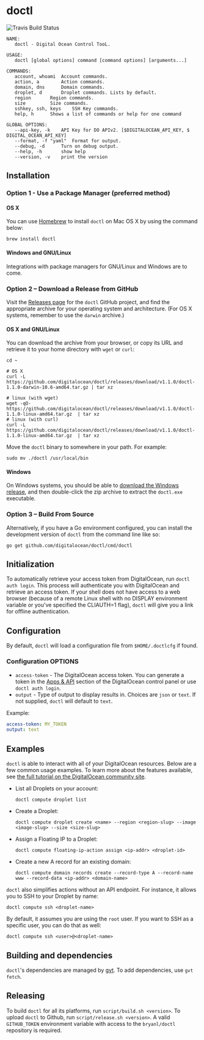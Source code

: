 # doctl

![Travis Build Status](https://travis-ci.org/bryanl/doit.svg?branch=master)

```
NAME:
   doctl - Digital Ocean Control TooL.

USAGE:
   doctl [global options] command [command options] [arguments...]

COMMANDS:
   account, whoami	Account commands.
   action, a		Action commands.
   domain, dns		Domain commands.
   droplet, d		Droplet commands. Lists by default.
   region		Region commands.
   size			Size commands.
   sshkey, ssh, keys	SSH Key commands.
   help, h		Shows a list of commands or help for one command

GLOBAL OPTIONS:
   --api-key, -k 	API Key for DO APIv2. [$DIGITALOCEAN_API_KEY, $ DIGITAL_OCEAN_API_KEY]
   --format, -f "yaml"	Format for output.
   --debug, -d		Turn on debug output.
   --help, -h		show help
   --version, -v	print the version
```

## Installation

### Option 1 - Use a Package Manager (preferred method)

#### OS X

You can use [Homebrew](http://brew.sh) to install `doctl` on Mac OS X by using the command below:

```
brew install doctl
```

#### Windows and GNU/Linux

Integrations with package managers for GNU/Linux and Windows are to come.

### Option 2 – Download a Release from GitHub

Visit the [Releases page][doctl-releases] for the `doctl` GitHub project, and find the appropriate archive for your operating system and architecture.  (For OS X systems, remember to use the `darwin` archive.)

#### OS X and GNU/Linux

You can download the archive from your browser, or copy its URL and retrieve it to your home directory with `wget` or `curl`:

```
cd ~

# OS X
curl -L https://github.com/digitalocean/doctl/releases/download/v1.1.0/doctl-1.1.0-darwin-10.6-amd64.tar.gz | tar xz

# linux (with wget)
wget -qO- https://github.com/digitalocean/doctl/releases/download/v1.1.0/doctl-1.1.0-linux-amd64.tar.gz  | tar xz
# linux (with curl)
curl -L https://github.com/digitalocean/doctl/releases/download/v1.1.0/doctl-1.1.0-linux-amd64.tar.gz  | tar xz
```

Move the `doctl` binary to somewhere in your path.  For example:

```
sudo mv ./doctl /usr/local/bin
```

#### Windows

On Windows systems, you should be able to [download the Windows release][windows-release], and then double-click the zip archive to extract the `doctl.exe` executable.

### Option 3 – Build From Source

Alternatively, if you have a Go environment configured, you can install the development version of `doctl` from the command line like so:

```
go get github.com/digitalocean/doctl/cmd/doctl
```

## Initialization

To automatically retrieve your access token from DigitalOcean, run `doctl auth login`. This process will authenticate
you with DigitalOcean and retrieve an access token. If your shell does not have access to a web browser
(because of a remote Linux shell with no DISPLAY environment variable or you've specified the CLIAUTH=1 flag), `doctl`
will give you a link for offline authentication.

## Configuration

By default, `doctl` will load a configuration file from `$HOME/.doctlcfg` if found.

### Configuration OPTIONS

* `access-token` - The DigitalOcean access token. You can generate a token in the
[Apps & API](https://cloud.digitalocean.com/settings/applications) section of the DigitalOcean control panel or use
`doctl auth login`.
* `output` - Type of output to display results in. Choices are `json` or `text`. If not supplied, `doctl` will default
 to `text`.

Example:

```yaml
access-token: MY_TOKEN
output: text
```

## Examples

`doctl` is able to interact with all of your DigitalOcean resources. Below are a few common usage examples. To learn more about the features available, see [the full tutorial on the DigitalOcean community site][tutorial].

* List all Droplets on your account:

    `doctl compute droplet list`

* Create a Droplet:

    `doctl compute droplet create <name> --region <region-slug> --image <image-slug> --size <size-slug>`

* Assign a Floating IP to a Droplet:

    `doctl compute floating-ip-action assign <ip-addr> <droplet-id>`

* Create a new A record for an existing domain:

    `doctl compute domain records create --record-type A --record-name www --record-data <ip-addr> <domain-name>`

`doctl` also simplifies actions without an API endpoint. For instance, it allows you to SSH to your Droplet by name:

    doctl compute ssh <droplet-name>

By default, it assumes you are using the `root` user. If you want to SSH as a specific user, you can do that as well:

    doctl compute ssh <user>@<droplet-name>

## Building and dependencies

`doctl`'s dependencies are managed by [gvt](https://github.com/FiloSottile/gvt). To add dependencies, use `gvt fetch`.

## Releasing

To build `doctl` for all its platforms, run `script/build.sh <version>`. To upload `doctl` to Github,
run `script/release.sh <version>`. A valid `GITHUB_TOKEN` environment variable with access to the `bryanl/doctl`
repository is required.

[tutorial]: https://www.digitalocean.com/community/tutorials/how-to-use-doctl-the-official-digitalocean-command-line-client
[doctl-releases]: https://github.com/digitalocean/doctl/releases
[windows-release]: https://github.com/digitalocean/doctl/releases/download/v1.1.0/doctl-1.1.0-windows-4.0-amd64.zip
